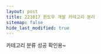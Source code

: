 ```yaml
---
layout: post
title: 221017 윈도우 개발 카테고리 분리
sitemap: false
hide_last_modified: true
---
```


카테고리 분류 성공 확인용~